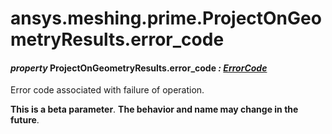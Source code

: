 # ansys.meshing.prime.ProjectOnGeometryResults.error_code

<a id="ansys.meshing.prime.ProjectOnGeometryResults.error_code"></a>

#### *property* ProjectOnGeometryResults.error_code *: [ErrorCode](ansys.meshing.prime.ErrorCode.md#ansys.meshing.prime.ErrorCode)*

Error code associated with failure of operation.

**This is a beta parameter**. **The behavior and name may change in the future**.

<!-- !! processed by numpydoc !! -->
